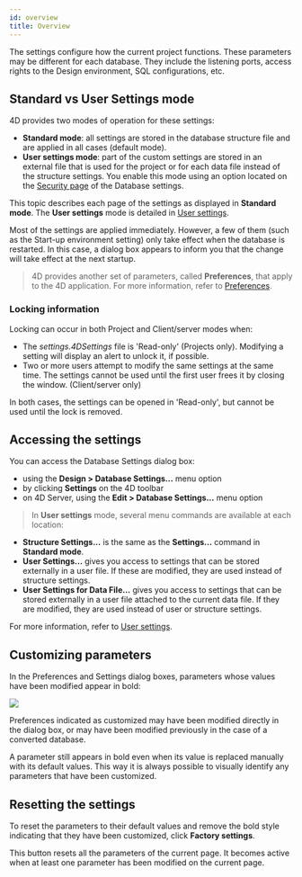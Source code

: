 ```yaml
---
id: overview
title: Overview
---
```


The settings configure how the current project functions. These parameters may be different for each database. They include the listening ports, access rights to the Design environment, SQL configurations, etc.

## Standard vs User Settings mode 

4D provides two modes of operation for these settings:

*   **Standard mode**: all settings are stored in the database structure file and are applied in all cases (default mode).
*   **User settings mode**: part of the custom settings are stored in an external file that is used for the project or for each data file instead of the structure settings. You enable this mode using an option located on the [Security page](./security.md) of the Database settings. 

This topic describes each page of the settings as displayed in **Standard mode**. The **User settings** mode is detailed in [User settings](./user-settings.md).

Most of the settings are applied immediately. However, a few of them (such as the Start-up environment setting) only take effect when the database is restarted. In this case, a dialog box appears to inform you that the change will take effect at the next startup.

> 4D provides another set of parameters, called **Preferences**, that apply to the 4D application. For more information, refer to [Preferences](../Preferences/general.md).

### Locking information  

Locking can occur in both Project and Client/server modes when:

-   The *settings.4DSettings* file is 'Read-only' (Projects only). Modifying a setting will display an alert to unlock it, if possible.
-   Two or more users attempt to modify the same settings at the same time. The settings cannot be used until the first user frees it by closing the window. (Client/server only)

In both cases, the settings can be opened in 'Read-only', but cannot be used until the lock is removed.

## Accessing the settings

You can access the Database Settings dialog box:

-   using the **Design > Database Settings...** menu option
-   by clicking **Settings** on the 4D toolbar
-   on 4D Server, using the **Edit > Database Settings...** menu option

> In **User settings** mode, several menu commands are available at each location:

-   **Structure Settings...** is the same as the **Settings...** command in **Standard mode**.
-   **User Settings...** gives you access to settings that can be stored externally in a user file. If these are modified, they are used instead of structure settings.
-   **User Settings for Data File...** gives you access to settings that can be stored externally in a user file attached to the current data file. If they are modified, they are used instead of user or structure settings.

For more information, refer to [User settings](./user-settings.md).

## Customizing parameters

In the Preferences and Settings dialog boxes, parameters whose values have been modified appear in bold:

![](assets/en/settings/customize-settings.png)   

Preferences indicated as customized may have been modified directly in the dialog box, or may have been modified previously in the case of a converted database. 

A parameter still appears in bold even when its value is replaced manually with its default values. This way it is always possible to visually identify any parameters that have been customized.
## Resetting the settings

To reset the parameters to their default values and remove the bold style indicating that they have been customized, click **Factory settings**. 
 
This button resets all the parameters of the current page. It becomes active when at least one parameter has been modified on the current page.

